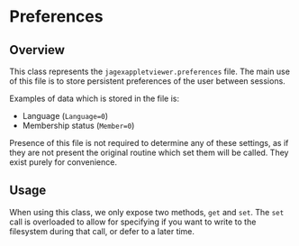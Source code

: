 # Preferences

## Overview

This class represents the `jagexappletviewer.preferences` file. The main use
of this file is to store persistent preferences of the user between sessions.

Examples of data which is stored in the file is:

- Language (`Language=0`)
- Membership status (`Member=0`)

Presence of this file is not required to determine any of these settings, as if
they are not present the original routine which set them will be called. They
exist purely for convenience.

## Usage

When using this class, we only expose two methods, `get` and `set`. The `set`
call is overloaded to allow for specifying if you want to write to the
filesystem during that call, or defer to a later time.
